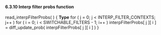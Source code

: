 #### 6.3.10 Interp filter probs function

<div class="syntax">
read_interpFilterProbs( ) {                                           <b>Type</b>
    for ( j = 0; j < INTERP_FILTER_CONTEXTS;  j++ )
        for ( i = 0; i < SWITCHABLE_FILTERS - 1; i++ )
            interpFilterProbs[ j ][ i ] = diff_update_prob( interpFilterProbs[ j ][ i ] )
}

</div>

